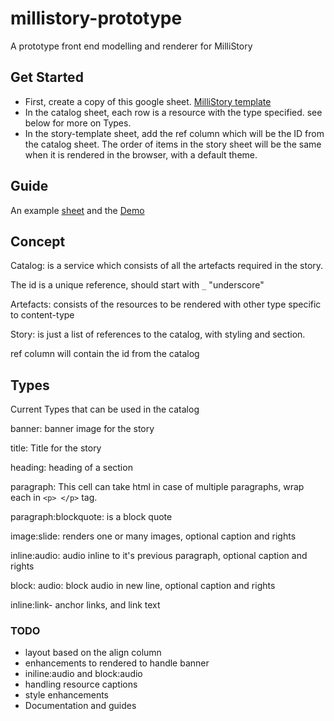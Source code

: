 # millistory-prototype
A prototype front end modelling and renderer for MilliStory

## Get Started
- First, create a copy of this google sheet. 
[MilliStory template](https://docs.google.com/spreadsheets/d/1RSzj7j8pdhA-bLhSP-8ofFfN-fs4PD2Bxp7-Q3HKHdM/edit#gid=2080781762)
- In the catalog sheet, each row is a resource with the type specified. see below for more on Types.
- In the story-template sheet, add the ref column which will be the ID from the catalog sheet.
The order of items in the story sheet will be the same when it is rendered in the browser, with a default theme.

## Guide
An example [sheet](https://docs.google.com/spreadsheets/d/1CqezhpQsicBRXPuEcJzjliER4LoxrmkI8wdcQPLT9Ts/edit#gid=0)
and the [Demo](https://salus-sage.github.io/millistory-prototype/)


## Concept
Catalog: is a service which consists of all the artefacts required in
the story.

The id is a unique reference, should start with ```_``` "underscore"

Artefacts: consists of the resources to be rendered with other 
type specific to content-type

Story: is just a list of references to the catalog, 
with styling and section. 

ref column will contain the id from the catalog


## Types
Current Types that can be used in the catalog

banner: banner image for the story

title: Title for the story

heading: heading of a section

paragraph: This cell can take html in case of multiple paragraphs,
wrap each in ```<p> </p>``` tag.

paragraph:blockquote: is a block quote

image:slide: renders one or many images, optional caption and rights

inline:audio: audio inline to it's previous paragraph, optional caption and rights

block: audio: block audio in new line, optional caption and rights

inline:link- anchor links, and link text


### TODO
- layout based on the align column
- enhancements to rendered to handle banner
- iniline:audio and block:audio
- handling resource captions
- style enhancements
- Documentation and guides

